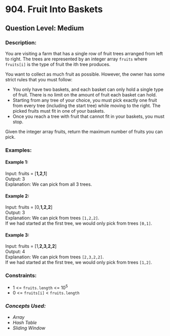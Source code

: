 # 904. Fruit Into Baskets
## Question Level: Medium
### Description:
You are visiting a farm that has a single row of fruit trees arranged from left to right. The trees are represented by an integer array `fruits` where `fruits[i]` is the type of fruit the ith tree produces.

You want to collect as much fruit as possible. However, the owner has some strict rules that you must follow:
- You only have two baskets, and each basket can only hold a single type of fruit. There is no limit on the amount of fruit each basket can hold.
- Starting from any tree of your choice, you must pick exactly one fruit from every tree (including the start tree) while moving to the right. The picked fruits must fit in one of your baskets.
- Once you reach a tree with fruit that cannot fit in your baskets, you must stop.

Given the integer array fruits, return the maximum number of fruits you can pick.

### Examples:
#### Example 1:

Input: fruits = [<b>1,2,1</b>]  
Output: 3  
Explanation: We can pick from all 3 trees.  
#### Example 2:

Input: fruits = [0,<b>1,2,2</b>]  
Output: 3  
Explanation: We can pick from trees `[1,2,2]`.  
If we had started at the first tree, we would only pick from trees `[0,1]`.
#### Example 3:

Input: fruits = [1,<b>2,3,2,2</b>]  
Output: 4  
Explanation: We can pick from trees `[2,3,2,2]`.  
If we had started at the first tree, we would only pick from trees `[1,2]`.  

### Constraints:

- 1 <= `fruits.length` <= 10<sup>5</sup>
- 0 <= `fruits[i]` < `fruits.length`

### <i>Concepts Used:
- Array
- Hash Table
- Sliding Window</i>